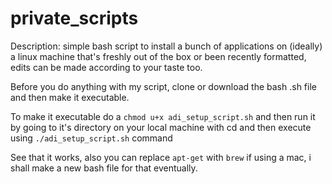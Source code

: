# private_scripts

Description: simple bash script to install a bunch of applications on (ideally) a linux machine that's freshly out of the box or been recently formatted, edits can be made according to your taste too.

Before you do anything with my script, clone or download the bash .sh file and then make it executable.

To make it executable do a `chmod u+x adi_setup_script.sh` and then run it by going to it's directory on your local machine with cd and then execute using `./adi_setup_script.sh` command

See that it works, also you can replace `apt-get` with `brew` if using a mac, i shall make a new bash file for that eventually.
